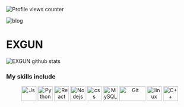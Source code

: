 
![Profile views counter](https://komarev.com/ghpvc/?username=exgun03&style=flat-square&color=00E8FF)

<img alt="blog" src="https://cdn.discordapp.com/attachments/783407809068400751/854236416887881768/55b16f0088f363255d4a23bf8f72a7cd.gif"/>

# EXGUN

![EXGUN github stats](https://github-readme-stats.vercel.app/api?username=ppekkungz&show_icons=true&theme=dracula)
### My skills include

<p align="center">
	<img title="Js" alt="Js" src="https://th.bing.com/th/id/R384d1e8c3c8dcfee10ab0b980f8075cd?rik=V1xpKI94DUKnfQ&pid=ImgRaw" width="40" height="40" />
	<img title="Python" alt="Python" src="https://raw.githubusercontent.com/Thomas-George-T/Thomas-George-T/master/assets/python.svg" width="40" height="40" />
  	<img title="React" alt="React" src="https://image.flaticon.com/icons/svg/919/919851.svg" width="40" height="40" />
    	<img title="Nodejs" alt="Nodejs" src="https://image.flaticon.com/icons/svg/919/919825.svg" width="40" height="40" />
    	<img title="css" alt="css" src="https://image.flaticon.com/icons/svg/919/919826.svg" width="40" />
	<img title="MySQL" alt="MySQL" src="https://raw.githubusercontent.com/Thomas-George-T/Thomas-George-T/master/assets/mysql.svg" width="40" height="40" />
	<img title="Git" alt="Git" src="https://raw.githubusercontent.com/Thomas-George-T/Thomas-George-T/master/assets/git.svg" width="70" height="40" />
	<img title="linux" alt="linux" src="https://raw.githubusercontent.com/Thomas-George-T/Thomas-George-T/master/assets/linux-tux.svg" width="40" />
  	<img title="C++" alt="C++" src="https://image.flaticon.com/icons/svg/74/74897.svg" width="40" />

</p>
